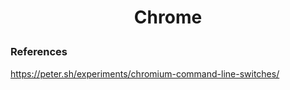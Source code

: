 <h1 style="text-align:center;"> Chrome </p>

### References

https://peter.sh/experiments/chromium-command-line-switches/
